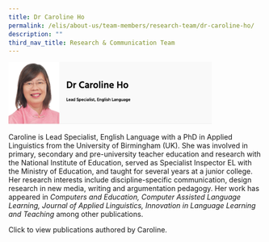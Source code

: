 ```yaml
---
title: Dr Caroline Ho
permalink: /elis/about-us/team-members/research-team/dr-caroline-ho/
description: ""
third_nav_title: Research & Communication Team
---
```

<img src="/images/dr%20caroline%20ho.png" style="width:80%">
		 
Caroline is Lead Specialist, English Language with a PhD in Applied Linguistics from the University of Birmingham (UK). She was involved in primary, secondary and pre-university teacher education and research with the National Institute of Education, served as Specialist Inspector EL with the Ministry of Education, and taught for several years at a junior college. Her research interests include discipline-specific communication, design research in new media, writing and argumentation pedagogy. Her work has appeared in&nbsp;_Computers and Education,&nbsp;Computer Assisted Language Learning,&nbsp;Journal of Applied Linguistics,&nbsp;Innovation in Language Learning and Teaching_&nbsp;among other publications.

Click to view publications authored by Caroline.
